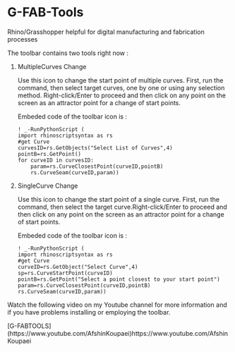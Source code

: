 # G-FAB-Tools
Rhino/Grasshopper helpful for digital manufacturing and fabrication processes

The toolbar contains two tools right now : 
<ol>
  <li>MultipleCurves Change</li>
  <p> Use this icon to change the start point of multiple curves. First, run the command, then select target curves, one by one or using any selection method. Right-click/Enter to proceed and then click on any point on the screen as an attractor point for a change of start points.</p>
  <p>Embeded code of the toolbar icon is : </p>
  <p></p><code>! _-RunPythonScript (
import rhinoscriptsyntax as rs
#get Curve
curvesID=rs.GetObjects("Select List of Curves",4)
pointB=rs.GetPoint()
for curveID in curvesID: 
    param=rs.CurveClosestPoint(curveID,pointB)
    rs.CurveSeam(curveID,param))</code></p>
  
  <li>SingleCurve Change</li>
    <p> Use this icon to change the start point of a single curve. First, run the command, then select the target curve.Right-click/Enter to proceed and then click on any point on the screen as an attractor point for a change of start points.</p>
  <p>Embeded code of the toolbar icon is : </p>
  <p></p><code>! _-RunPythonScript (
import rhinoscriptsyntax as rs
#get Curve
curveID=rs.GetObject("Select Curve",4)
sp=rs.CurveStartPoint(curveID)
pointB=rs.GetPoint("Select a point closest to your start point")
param=rs.CurveClosestPoint(curveID,pointB)
rs.CurveSeam(curveID,param))</code></p>
</ol>
<p> Watch the following video on my Youtube channel for more information and if you have problems installing or employing the toolbar.</p>
[G-FABTOOLS](https://www.youtube.com/AfshinKoupaei)https://www.youtube.com/AfshinKoupaei
